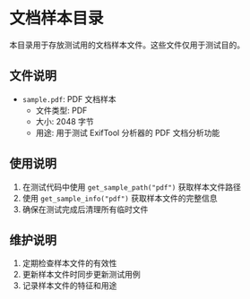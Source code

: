 # 文档样本目录

本目录用于存放测试用的文档样本文件。这些文件仅用于测试目的。

## 文件说明

- `sample.pdf`: PDF 文档样本
  - 文件类型: PDF
  - 大小: 2048 字节
  - 用途: 用于测试 ExifTool 分析器的 PDF 文档分析功能

## 使用说明

1. 在测试代码中使用 `get_sample_path("pdf")` 获取样本文件路径
2. 使用 `get_sample_info("pdf")` 获取样本文件的完整信息
3. 确保在测试完成后清理所有临时文件

## 维护说明

1. 定期检查样本文件的有效性
2. 更新样本文件时同步更新测试用例
3. 记录样本文件的特征和用途 